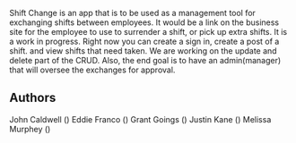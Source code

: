 Shift Change is an app that is to be used as a management tool for exchanging shifts between employees. It would be a link on the business site for the employee to use to surrender a shift, or pick up extra shifts. It is a work in progress. Right now you can create a sign in, create a post of a shift. and view shifts that need taken. We are working on the update and delete part of the CRUD. Also, the end goal is to have an admin(manager) that will oversee the exchanges for approval. 

## Authors
John Caldwell ()
Eddie Franco ()
Grant Goings ()
Justin Kane ()
Melissa Murphey ()
